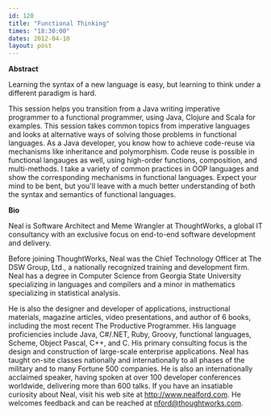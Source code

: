 ```yaml
---
id: 120
title: "Functional Thinking"
times: "18:30:00"
dates: 2012-04-10
layout: post
---
```

 **Abstract**

Learning the syntax of a new language is easy, but learning to think under a different paradigm is hard.  
  
This session helps you transition from a Java writing imperative programmer to a functional programmer, using Java, Clojure and Scala for examples. This session takes common topics from imperative languages and looks at alternative ways of solving those problems in functional languages. As a Java developer, you know how to achieve code-reuse via mechanisms like inheritance and polymorphism. Code reuse is possible in functional langauges as well, using high-order functions, composition, and multi-methods. I take a variety of common practices in OOP languages and show the corresponding mechanisms in functional languages. Expect your mind to be bent, but you'll leave with a much better understanding of both the syntax and semantics of functional languages.  

**Bio**

Neal is Software Architect and Meme Wrangler at ThoughtWorks, a global IT consultancy with an exclusive focus on end-to-end software development and delivery.  
  
Before joining ThoughtWorks, Neal was the Chief Technology Officer at The DSW Group, Ltd., a nationally recognized training and development firm. Neal has a degree in Computer Science from Georgia State University specializing in languages and compilers and a minor in mathematics specializing in statistical analysis.  
  
He is also the designer and developer of applications, instructional materials, magazine articles, video presentations, and author of 6 books, including the most recent The Productive Programmer. His language proficiencies include Java, C#/.NET, Ruby, Groovy, functional languages, Scheme, Object Pascal, C++, and C. His primary consulting focus is the design and construction of large-scale enterprise applications. Neal has taught on-site classes nationally and internationally to all phases of the military and to many Fortune 500 companies. He is also an internationally acclaimed speaker, having spoken at over 100 developer conferences worldwide, delivering more than 600 talks. If you have an insatiable curiosity about Neal, visit his web site at http://www.nealford.com. He welcomes feedback and can be reached at nford@thoughtworks.com.

